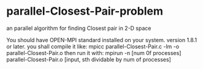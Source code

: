 # parallel-Closest-Pair-problem
an parallel algorithm for finding Closest pair in 2-D space


You should have OPEN-MPI standard installed on your system. version 1.8.1 or later.
you shall compile it like:
  mpicc parallel-Closest-Pair.c -lm -o parallel-Closest-Pair.o
then run it with:
  mpirun -n [num 0f processes] parallel-Closest-Pair.o [input, sth dividable by num of processes]
